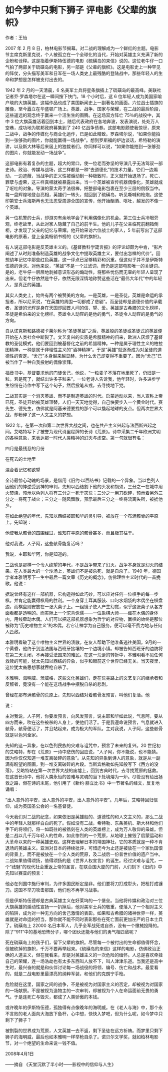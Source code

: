 # 如今梦中只剩下狮子 评电影《父辈的旗帜》

作者：王怡

2007 年 2 月 8 日，柏林电影节揭幕。对二战的理解成为一个鲜红的主题。电影节主席克斯里克说，个人被孤立在一个全球化的当代，开始对英雄主义充满了新的企盼和诠释。这是指着伊斯特伍德的电影《硫磺岛的来信》说的。这位老牛仔一口气拍了两部关于硫磺岛的电影，另一部是《父辈的旗帜》。这是电影史上一种罕见的阵仗，分头描写美军和日军在一场人类史上最残酷的登陆战中，那些年轻人的生命和梦想是怎样被支付出去的。

1942 年 2 月的一天清晨，6 名美军士兵将星条旗插上了硫磺岛的最高峰。美联社记者乔·罗森塔尔在这一瞬间按下快门。18 个小时后，这 6 位年轻人成为美国家喻户晓的大旗英雄。这幅作品也成了美国新闻史上一副著名的画面。六位战士插旗的雕像，至今矗立在华盛顿广场上。英雄、战争、国家与荣耀，在二战的最后阶段，这些遥远的观念终于赢来一个活生生的图腾。在这场双方阵亡 75％的战役中，其中 3 位大旗英雄活着回到本土，随后代表政府在各地奔波，发表演说，处处万人空巷，成功地为联邦政府募集到了 240 亿战争债券。这部电影颇使我惊讶，原来二战中，战争的传媒化与商业化运作，已是如此精致。罗森塔尔说，“如果你能拍到一张够劲的图片，你就能赢得一场战争”。想到罗斯福的炉边谈话，希特勒的演讲，以及斯大林等后来居上的独裁者们。你同样可以说，“如果你能拍到一张够劲的图片，你就能发动一场战争”。

这部电影有着复杂的主题，超大的胃口，使一位老而弥坚的导演几乎无法驾驭一部史诗。政治、传媒与战场，这三样都是一种“去道德化”的技术力量。它们一边煽动，一边遮蔽，当战争的正义性被煽动到一种极致时，正义就开始退场了。死亡、罪孽与虚荣，这三样真相就被暴露出来。当一个英雄被宣传机器偶像化，英雄就成了呕吐的对象。导演的蒙太奇手法很棒，把整部电影包裹在至少三层的倒叙当中。每一盘辉煌地登台亮相，英雄们一转头，就回到了硫磺岛，听见嘶喊和枪炮。这使印第安士兵海斯再也无法忍受周游全国的宣传，他开始酗酒、呕吐，越发的不像一个英雄。

另一位机警的士兵，却游刃有余地学会了利用偶像化的机会。第三位士兵冷眼旁观，终老故里，从此对家人隐藏了自己的前半生。他的儿子在父亲临死前翻箱倒柜，才发现了父亲的记忆与荣耀。他开始采访六位战士的家人，5 年前写出了这部电影的原著，登上全美畅销书榜的《父辈的旗帜》。

有人说这部电影是反英雄主义的。《基督教科学箴言报》的评论却颇为中肯，“影片阐述了从时刻准备制造英雄的战争文化中提取英雄主义，要付出怎样的代价”。回想幼年记忆中那些红色英雄，这一评点已足够精彩和沉重。但这似乎并不是伊斯特伍德的诉求。对他来说，“英雄”不是一个过滤词，而仍是这部电影唯一的关键词。是的，老牛仔一层层地剥掉意识形态的煽动性，将那些忧伤而无辜的年轻人呈现了出来。但老牛仔依然是牛仔，依然无限深情地称赞这些活在“最伟大年代”中的年轻人，是真正的英雄。

其实人类史上，始终有两个被赞美的方向。一是英雄，一是圣徒。英雄是命运的承担者，所以尼采说，“在英雄的周围一切都成了悲剧”。而圣徒却是道德价值的承载者，圣徒的光辉是身在天国却回首人间的信、望、爱。英雄是古希腊的文化榜样，圣徒是希伯来的文化榜样。英雄令人动容的是他的勇气，圣徒令人动容的是勇气的方向。

自从诺克斯和路德被卡莱尔称为“圣徒英雄”之后，英雄般的圣徒或圣徒式的英雄便开始在人类社会中断裂了。文艺复兴的实质是希腊精神的归来，欧洲人厌烦了基督教的圣徒模式，他们要回到被基督化之前的希腊精神。一种是属于理性主义的柏拉图精神，一种是属于非理性主义的“酒神精神”。于是“英雄”就逐渐成为对圣徒的道德性的否定。“舍己”本身越来越显赫，为什么舍己却变得不重要了。因为“舍己”已被当作了一种自我投射的偶像崇拜。

福音书中，基督要求他的门徒舍己，他说，“一粒麦子不落在地里死了，仍旧是一粒。若是死了，就结出许多子粒来”。一位老诗人告诉我，他年轻时，许多进步学生纷纷在诗作中写下这个句子，然后投笔从戎，去寻找地下党。

二战其实是一个消灭英雄、而不是制造英雄的时代。启蒙运动以来，当人宣称上帝已死，圣徒开始被英雄顶替，人们一天天地觉得，自己快要步入一个黄金时代。赛先生、德先生，仿佛就是阿基米德要找的那个可以撬起地球的支点。但两次世界大战，却粉碎了这一人文主义的梦想。

1922 年，在第一次和第二次世界大战之间，也在共产主义兴起与法西斯兴起之间。艾略特写下了被誉为现代诗里程牌的长诗《荒原》。诗中采集二千年欧洲文明的各种意象，来表达那一时代人类精神的幻灭与虚空。第一句就很有名：

四月是最残忍的月份

在死去的土地里

混合着记忆和欲望

全诗最惊心动魄的场景，是借用《旧约·以西结书》记载的一个异象。当以色列人因他们的悖逆受到神的审判，先知以西结割下他的头发和胡须，三分之一在城中用火焚烧，预示以色列人将有三分之一死于灾荒；三分之一用刀砍碎，预示着另外三分之一将死于战火；三分之一随风飘散，预示最后三分之一终将流离失所，被掳他乡。

在如此绝望的年代，先知以西结被耶和华的灵引导，被放在一个布满骸骨的平原上。先知说：

他使我从骸骨的四围经过，谁知在平原的骸骨甚多，而且极其枯干。

他对我说，人子阿，这些骸骨能复活吗？

我说，主耶和华阿，你是知道的。

二战也是那样一个令人绝望的年代，不是战争带来了幻灭，战争本身就是幻灭的结果。在人类最大的一个沙场上，英雄们不是被杀死，就是自杀了。1940 年，德国学者本雅明写下一生中最后一篇文章《历史的概念》，仿佛理性主义时代的一首挽歌。他说：

据说曾经有这样一部机器，它构造得如此巧妙，可以应对任何一位棋手的每一步棋。并肯定能赢得棋局的胜利。一个身穿土耳其服装、口叼水烟袋的木偶坐在棋盘边，而棋盘则安放在一张大桌子上。一组镜子使人产生幻觉，似乎这张桌子从各方面看都是透明的。而实际上一个驼背侏儒——一位象棋大师——藏在木偶的身体内，用线牵动木偶。人们可以把这部机器想象为哲学的对应物，赢棋的始终是那位被称为“历史唯物主义”的木偶。若它让神学为自己服务，便可以毫不费力地与任何人匹敌。

本雅明看破了这个唯物主义世界的溃散。在友人帮助下他准备逃往美国。9月的一个黄昏，他终于到达法国与西班牙接壤的一个边境小镇。却被告知西班牙的边防将在第二天关闭，不再接受法国来的难民。在这一荒诞的转折中，本雅明看不见任何救赎的可能，犹太先知以西结的异象，似乎和眼前这个世界已经无关。当天夜里，这位犹太裔思想家就吞枪自杀了。

本雅明、海明威、茨威格，这些文化英雄们，走在荒芜路上的文艺复兴的继承者和反叛者，竟没有一个能在这场战争中摆脱自杀的悲剧。

曾经在那布满骸骨的荒原上，先知以西结对着骸骨发预言，叫他们复活。他

说：

主对我说，人子阿，你要发预言，向风发预言，说主耶和华如此说，气息阿，要从四方而来，吹在这些被杀的人身上，使他们活了。于是我遵命说预言，气息就进入骸骨，骸骨便活了，并且站起来，成为极大的军队。主对我说，人子阿，这些骸骨就是以色列全家。

先知的这一异象，在以色列民族的灾难与诅咒中，预言了未来的复兴。20 世纪初的艾略特，却在《荒原》一诗中悲伤的回应说，“人子阿，你不能说，也不能猜。因为你仅仅知道一堆支离破碎的意象”。从先知的异象到诗人的意象，就是从一副满有盼望的图画，到一堆支离破碎的片段。当斯宾格勒如先知般写下《西方的没落》，艾略特站在第一次世界大战的废墟上，回到古典时代，去寻找荒原的拯救。在这首长诗中，他将人类永恒的苦难与灵魂的当下处境熔为一炉。尽管没有给出拯救之路，但在诗的末尾，他引用了《新约·腓立比书》中一节著名的经文，反复地诵唱：

“出人意外的平安，出人意外的平安，出人意外的平安”。几年后，艾略特回归信仰，成为英国圣公会的一名基督徒。

今天我们对二战的纪念，如果依旧是英雄般的、道德性的和人文主义的，那么二战中的年轻人就那样白白的死了。假如没有二战，希特勒、东条英机、斯大林和他们手下的将领们，将一如既往的被镌刻在人类的英雄榜上，成为万人敬仰的枭雄。但是二战以几千万年轻人的性命，如此惨烈的一个荒原，从地球上摧毁了启蒙运动和大革命以来的一种英雄史观。这样去理解日本的靖国神社，它的本质就是一种不肯退场的英雄主义。亚洲对日本的持续批评，可惜迄今为止还是被放在一个家仇国恨的背景上，而不是被放在一个全人类的荒原，及二战后一份普世价值的遗产当中。二战如果值得颂扬，值得颂扬的是《世界人权宣言》的诞生。经过灾难与诅咒，一个“祛魅”的现代社会重返上帝的圣言，在联合国大厦的门前，人们刻下《旧约》中先知以赛亚的预言：

他必在列国中施行审判，为许多国民断定是非。他们要将刀打成犁头，把枪打成镰刀。这国不举刀攻击那国，他们也不再学习战事。

但是伊斯特伍德却是古典英雄主义在好莱坞的一个堡垒。当他将传媒和政治对三位大旗英雄的煽动性宣扬一一扒掉后，他对美军士兵的敬重，便落入了一个相对主义的陷阱，成为对一种无方向的舍己激情的表彰。如果和古希腊的诸神世界一样，英雄就是对命运的担当，那你就不能不同时表彰那些在死亡面前更加庄严的日本士兵了。硫磺岛上 22000 名日本军人，几乎全军战死或自杀，没有一个缴械投降的。除了“911”中的基地恐怖分子，哪个团伙还能与他们的勇气相匹敌呢？

死在硫磺岛上的孩子们，留下父辈的旗帜。尽管每一个被付出的生命都值得怀念，但被砍掉的旗帜，千万不要再举起来。《硫磺岛的来信》这样的电影，仿佛政治正确的人道主义，但在我看来，却是对英雄主义的一次危险的缅怀。人总是喜欢牵挂自己的荣耀，连一场浩劫也有太多东西叫人放不下，叫人津津乐道。当我还是高中生时，最兴奋的就是和伙伴讨论每一场战役的将领、编号、伤亡和战术。最爱看的，就是二战电影里最漂亮的纳粹军装，和他们的克朗宁手枪。

危险就在这里，国家之间的战争，不是被视为对国家主义的否定，却被视为对国家的一场献祭。不是被视为造物主的一次审判，却被视为个人在命运面前无畏的勇气。于是连死亡与毁灭，都成了人类骄傲的本钱。

或许晚年的伊斯特伍德，孤独得有点像晚年的海明威。在《老人与海》中，那个永不言败的老人面向大海放下鱼杆，心中想，快快入梦吧，但为什么呢，如今梦中只剩下了狮子？

被割裂的世界成为荒原，人文英雄一去不返，剩下圣徒在远方祈祷。而梦里只剩下狮子的海明威，最后也如本雅明一样举枪自杀了。诺贝尔文学奖，就如柏林电影节，对一个绝望的生命来说一钱不值。

 

2008年4月1日

——摘自 《天堂沉默了半小时——影视中的信仰与人生》
